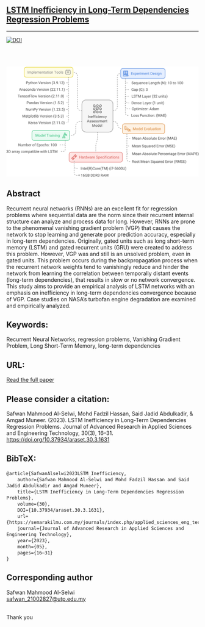 <h2> <a href="https://semarakilmu.com.my/journals/index.php/applied_sciences_eng_tech/article/view/1477" target="_blank">LSTM Inefficiency in Long-Term Dependencies Regression Problems</a></h2>
<hr>
<a href="https://semarakilmu.com.my/journals/index.php/applied_sciences_eng_tech/article/view/1477" target="_blank">
    <img src="https://img.shields.io/badge/https%3A%2F%2Fimg.shields.io%2Fbadge%2FDOI-10.37934%2Faraset.30.3.1631-blue?label=DOI" alt="DOI">
</a>
	
</br></br>
<div align="center">
    <img src="fig_inefficiency_assessment_model.jpg" width="800">
</div>

## Abstract
Recurrent neural networks (RNNs) are an excellent fit for regression problems where sequential data are the norm since their recurrent internal structure can analyze and process data for long. However, RNNs are prone to the phenomenal vanishing gradient problem (VGP) that causes the network to stop learning and generate poor prediction accuracy, especially in long-term dependencies. Originally, gated units such as long short-term memory (LSTM) and gated recurrent units (GRU) were created to address this problem. However, VGP was and still is an unsolved problem, even in gated units. This problem occurs during the backpropagation process when the recurrent network weights tend to vanishingly reduce and hinder the network from learning the correlation between temporally distant events (long-term dependencies), that results in slow or no network convergence. This study aims to provide an empirical analysis of LSTM networks with an emphasis on inefficiency in long-term dependencies convergence because of VGP. Case studies on NASA’s turbofan engine degradation are examined and empirically analyzed.

## Keywords: 
Recurrent Neural Networks, regression problems, Vanishing Gradient Problem, Long Short-Term Memory, long-term dependencies

## URL: 
[Read the full paper](https://semarakilmu.com.my/journals/index.php/applied_sciences_eng_tech/article/view/1477)

## Please consider a citation:
Safwan Mahmood Al-Selwi, Mohd Fadzil Hassan, Said Jadid Abdulkadir, & Amgad Muneer. (2023). LSTM Inefficiency in Long-Term Dependencies Regression Problems. Journal of Advanced Research in Applied Sciences and Engineering Technology, 30(3), 16–31. https://doi.org/10.37934/araset.30.3.1631

## BibTeX:
```
@article{SafwanAlselwi2023LSTM_Inefficiency, 
	author={Safwan Mahmood Al-Selwi and Mohd Fadzil Hassan and Said Jadid Abdulkadir and Amgad Muneer}, 
	title={LSTM Inefficiency in Long-Term Dependencies Regression Problems}, 
	volume={30}, 
    DOI={10.37934/araset.30.3.1631},	
    url={https://semarakilmu.com.my/journals/index.php/applied_sciences_eng_tech/article/view/1477}, 
	journal={Journal of Advanced Research in Applied Sciences and Engineering Technology}, 
	year={2023}, 
	month={05}, 
	pages={16–31}
}
```

## Corresponding author
Safwan Mahmood Al-Selwi
<br>safwan_21002827@utp.edu.my

<br>Thank you
